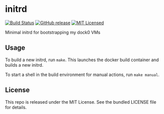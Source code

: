 initrd
=======

[![Build Status](https://img.shields.io/travis/com/dock0/initrd.svg)](https://travis-ci.com/dock0/initrd)
[![GitHub release](https://img.shields.io/github/release/dock0/initrd.svg)](https://github.com/dock0/initrd/releases)
[![MIT Licensed](http://img.shields.io/badge/license-MIT-green.svg)](https://tldrlegal.com/license/mit-license)

Minimal initrd for bootstrapping my dock0 VMs

## Usage

To build a new initrd, run `make`. This launches the docker build container and builds a new initrd.

To start a shell in the build environment for manual actions, run `make manual`.

## License

This repo is released under the MIT License. See the bundled LICENSE file for details.
